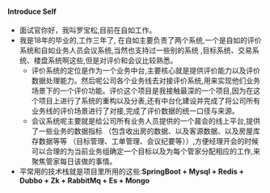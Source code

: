 #### Introduce Self

- 面试官你好，我叫罗宝松,目前在自如工作。
- 我是18年的毕业的,工作三年了, 在自如主要负责了两个系统,一个是自如的评价系统和自如业务人员会议系统,当然也支持过一些别的系统 ,目标系统、交易系统、楼盘系统啊这些,但是对评价和会议比较熟悉。
    - 评价系统的定位是作为一个业务中台,主要核心就是提供评价能力以及评价数据处理能力。然后呢公司各个业务线去对接评价系统,用来实现他们业务场景下的一个评价功能。评价这个项目是我接触最深的一个项目,因为在这个项目上进行了系统的重构以及分表,还有中台化建设并完成了将公司所有业务线的评价场景进行了对接,完成了评价数据的统一口径与来源。
    - 会议系统呢主要就是给公司所有业务人员提供的一个晨会的线上平台,提供了一些业务的数据指标 （包含收出房的数据、以及客源数据、以及房屋库存数据等等 （目标管理、工单管理、会议纪要等））,方便经理开会的时候可以合理的为当前业务组确定一个目标以及为每个管家分配相应的工作,来聚焦管家每日该做的事情。
- 平常用的技术栈就是项目里所用的这些:**SpringBoot + Mysql + Redis + Dubbo + Zk + RabbitMq + Es + Mongo**

